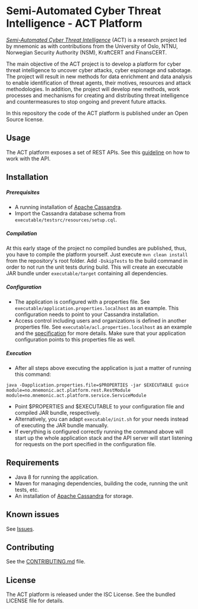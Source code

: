 Semi-Automated Cyber Threat Intelligence - ACT Platform
=======================================================

[*Semi-Automated Cyber Threat Intelligence*](https://www.mnemonic.no/research-and-development/semi-automated-cyber-threat-intelligence/) (ACT) is a research project led by mnemonic as with contributions from the University of Oslo, NTNU, Norwegian Security Authority (NSM), KraftCERT and FinansCERT.

The main objective of the ACT project is to develop a platform for cyber threat intelligence to uncover cyber attacks, cyber espionage and sabotage.
The project will result in new methods for data enrichment and data analysis to enable identification of threat agents, their motives, resources and attack methodologies.
In addition, the project will develop new methods, work processes and mechanisms for creating and distributing threat intelligence and countermeasures to stop ongoing and prevent future attacks.

In this repository the code of the ACT platform is published under an Open Source license.

## Usage

The ACT platform exposes a set of REST APIs. See this [guideline](https://github.com/mnemonic-no/act-platform/wiki/REST-API-Usage-Guideline) on how to work with the API.

## Installation

##### Prerequisites

* A running installation of [Apache Cassandra](https://cassandra.apache.org/).
* Import the Cassandra database schema from `executable/testsrc/resources/setup.cql`.

##### Compilation

At this early stage of the project no compiled bundles are published, thus, you have to compile the platform yourself.
Just execute `mvn clean install` from the repository's root folder.
Add `-DskipTests` to the build command in order to not run the unit tests during build.
This will create an executable JAR bundle under `executable/target` containing all dependencies.

##### Configuration

* The application is configured with a properties file. See `executable/application.properties.localhost` as an example.
This configuration needs to point to your Cassandra installation.
* Access control including users and organizations is defined in another properties file.
See `executable/acl.properties.localhost` as an example and the [specification](https://github.com/mnemonic-no/act-platform/wiki/Role-Based-Access-Control) for more details.
Make sure that your application configuration points to this properties file as well.

##### Execution

* After all steps above executing the application is just a matter of running this command:

```
java -Dapplication.properties.file=$PROPERTIES -jar $EXECUTABLE guice module=no.mnemonic.act.platform.rest.RestModule module=no.mnemonic.act.platform.service.ServiceModule
```

* Point $PROPERTIES and $EXECUTABLE to your configuration file and compiled JAR bundle, respectively.
* Alternatively, you can adapt `executable/init.sh` for your needs instead of executing the JAR bundle manually.
* If everything is configured correctly running the command above will start up the whole application stack and the API server will start listening for requests on the port specified in the configuration file.

## Requirements

* Java 8 for running the application.
* Maven for managing dependencies, building the code, running the unit tests, etc.
* An installation of [Apache Cassandra](https://cassandra.apache.org/) for storage.

## Known issues

See [Issues](https://github.com/mnemonic-no/act-platform/issues).

## Contributing

See the [CONTRIBUTING.md](CONTRIBUTING.md) file.

## License

The ACT platform is released under the ISC License. See the bundled LICENSE file for details.